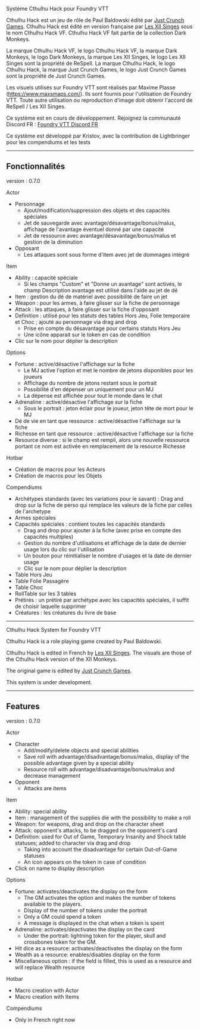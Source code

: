 Système Cthulhu Hack pour Foundry VTT

Cthulhu Hack est un jeu de rôle de Paul Baldowski édité par <a href="http://www.justcrunch.com">Just Crunch Games</a>.
Cthulhu Hack est édité en version française par <a href="https://www.les12singes.com">Les XII Singes</a> sous le nom Cthulhu Hack VF.
Cthulhu Hack VF fait partie de la collection Dark Monkeys.

La marque Cthulhu Hack VF, le logo Cthulhu Hack VF, la marque Dark Monkeys, le logo Dark Monkeys, la marque Les XII Singes, le logo Les XII Singes sont la propriété de ReSpell.
La marque Cthulhu Hack, le logo Cthulhu Hack, la marque Just Crunch Games, le logo Just Crunch Games sont la propriété de Just Crunch Games.

Les visuels utilisés sur Foundry VTT sont réalisés par Maxime Plasse (https://www.maxsmaps.com/). Ils sont fournis pour l'utilisation de Foundry VTT. Toute autre utilisation ou reproduction d'image doit obtenir l'accord de ReSpell / Les XII Singes.

Ce système est en cours de développement.
Rejoignez la communauté Discord FR : <a href='https://discord.gg/pPSDNJk'>Foundry VTT Discord FR</a>

Ce système est développé par Kristov, avec la contribution de Lightbringer pour les compendiums et les tests

----------------
Fonctionnalités 
----------------
version : 0.7.0

Actor
- Personnage
    - Ajout/modification/suppression des objets et des capacités spéciales
    - Jet de sauvegarde avec avantage/désavantage/bonus/malus, affichage de l'avantage éventuel donné par une capacité
    - Jet de ressource avec avantage/désavantage/bonus/malus et gestion de la diminution
- Opposant
    - Les attaques sont sous forme d'item avec jet de dommages intégré

Item
- Ability : capacité spéciale
    - Si les champs "Custom" et "Donne un avantage" sont activés, le champ Description avantage est utilisé dans l'aide au jet de dé
- Item : gestion du dé de matériel avec possibilité de faire un jet
- Weapon : pour les armes, à faire glisser sur la fiche de personnage
- Attack : les attaques, à faire glisser sur la fiche d'opposant
- Definition : utilisé pour les statuts des tables Hors Jeu, Folie temporaire et Choc ; ajouté au personnage via drag and drop
    - Prise en compte du désavantage pour certains statuts Hors Jeu
    - Une icône apparait sur le token en cas de condition
- Clic sur le nom pour déplier la description

Options
- Fortune : active/désactive l'affichage sur la fiche
    - Le MJ active l'option et met le nombre de jetons disponibles pour les joueurs
    - Affichage du nombre de jetons restant sous le portrait
    - Possibilité d'en dépenser un uniquement pour un MJ
    - La dépense est affichée pour tout le monde dans le chat
- Adrenaline : active/désactive l'affichage sur la fiche
    - Sous le portrait : jeton éclair pour le joueur, jeton tête de mort pour le MJ
- Dé de vie en tant que ressource : active/désactive l'affichage sur la fiche
- Richesse en tant que ressource : active/désactive l'affichage sur la fiche
- Resource diverse : si le champ est rempli, alors une nouvelle ressource portant ce nom est activée en remplacement de la resource Richesse

Hotbar
- Création de macros pour les Acteurs
- Création de macros pour les Objets

Compendiums
- Archétypes standards (avec les variations pour le savant) : Drag and drop sur la fiche de perso qui remplace les valeurs de la fiche par celles de l'archetype
- Armes spéciales
- Capacités spéciales : contient toutes les capacités standards
    - Drag and drop pour ajouter à la fiche (avec prise en compte des capacités multiples)
    - Gestion du nombre d'utilisations et affichage de la date de dernier usage lors du clic sur l'utilisation
    - Un bouton pour réinitialiser le nombre d'usages et la date de dernier usage
    - Clic sur le nom pour déplier la description
- Table Hors Jeu
- Table Folie Passagère
- Table Choc
- RollTable sur les 3 tables
- Prétirés : un prétiré par archétype avec les capacités spéciales, il suffit de choisir laquelle supprimer
- Créatures : les créatures du livre de base

-------------------------------------------------------------------------------------------------------------------------
Cthulhu Hack System for Foundry VTT

Cthulhu Hack is a role playing game created by Paul Baldowski.

Cthulhu Hack is edited in French by <a href="https://www.les12singes.com">Les XII Singes</a>.
The visuals are those of the Cthulhu Hack version of the XII Monkeys.

The original game is edited by <a href="http://www.justcrunch.com">Just Crunch Games</a>.

This system is under development.

---------------
Features
---------------
version : 0.7.0

Actor
- Character
    - Add/modify/delete objects and special abilities
    - Save roll with advantage/disadvantage/bonus/malus, display of the possible advantage given by a special ability
    - Resource roll with advantage/disadvantage/bonus/malus and decrease management
- Opponent
    - Attacks are items

Item
- Ability: special ability
- Item : management of the supplies die with the possibility to make a roll
- Weapon: for weapons, drag and drop on the character sheet
- Attack: opponent's attacks, to be dragged on the opponent's card
- Definition: used for Out of Game, Temporary Insanity and Shock table statuses; added to character via drag and drop
    - Taking into account the disadvantage for certain Out-of-Game statuses
    - An icon appears on the token in case of condition
- Click on name to display description

Options
- Fortune: activates/deactivates the display on the form
    - The GM activates the option and makes the number of tokens available to the players.
    - Display of the number of tokens under the portrait
    - Only a GM could spend a token
    - A message is displayed in the chat when a token is spent
- Adrenaline: activates/deactivates the display on the card
    - Under the portrait: lightning token for the player, skull and crossbones token for the GM.
- Hit dice as a resource: activates/deactivates the display on the form
- Wealth as a resource: enables/disables display on the form
- Miscellaneous option : if the field is filled, this is used as a resource and will replace Wealth resource

Hotbar
- Macro creation with Actor
- Macro creation with Items

Compendiums
- Only in French right now